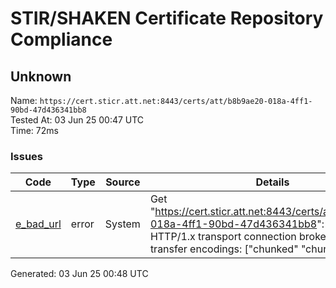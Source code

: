 # STIR/SHAKEN Certificate Repository Compliance

## Unknown

Name: `https://cert.sticr.att.net:8443/certs/att/b8b9ae20-018a-4ff1-90bd-47d436341bb8`\
Tested At: 03 Jun 25 00:47 UTC\
Time: 72ms

### Issues

| Code | Type | Source | Details |
|------|------|--------|---------|
| [e_bad_url](../../ISSUES/e_bad_url/README.md) | error | System | Get "https://cert.sticr.att.net:8443/certs/att/b8b9ae20-018a-4ff1-90bd-47d436341bb8": net/http: HTTP/1.x transport connection broken: too many transfer encodings: ["chunked" "chunked"] |

Generated: 03 Jun 25 00:48 UTC